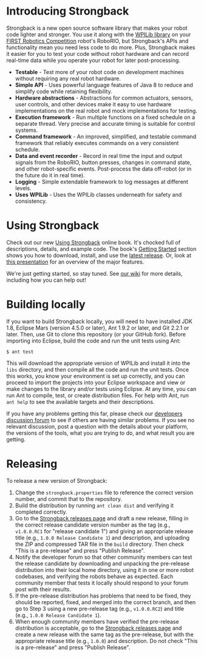 # Introducing Strongback

Strongback is a new open source software library that makes your robot code lighter and stronger. You use it along with the [WPILib library](https://wpilib.screenstepslive.com/s/4485/m/13809) on your [FIRST Robotics Competition](http://www.usfirst.org/roboticsprograms/frc) robot's RoboRIO, but Strongback's APIs and functionality mean you need less code to do more. Plus, Strongback makes it easier for you to test your code without robot hardware and can record real-time data while you operate your robot for later post-processing.

* **Testable** - Test more of your robot code on development machines without requiring any real robot hardware.
* **Simple API** - Uses powerful language features of Java 8 to reduce and simplify code while retaining flexibility.
* **Hardware abstractions** - Abstractions for common actuators, sensors, user controls, and other devices make it easy to use hardware implementations on the real robot and mock implementations for testing.
* **Execution framework** - Run multiple functions on a fixed schedule on a separate thread. Very precise and accurate timing is suitable for control systems.
* **Command framework** - An improved, simplified, and testable command framework that reliably executes commands on a very consistent schedule.
* **Data and event recorder** - Record in real time the input and output signals from the RoboRIO, button presses, changes in command state, and other robot-specific events. Post-process the data off-robot (or in the future do it in real time).
* **Logging** - Simple extendable framework to log messages at different levels.
* **Uses WPILib** - Uses the WPILib classes underneath for safety and consistency.

# Using Strongback

Check out our new [Using Strongback](https://www.gitbook.com/book/strongback/using-strongback/) online book. It's chocked full of descriptions, details, and example code. The book's [Getting Started](https://strongback.gitbooks.io/using-strongback/content/getting_started.html) section shows you how to download, install, and use the [latest release](https://github.com/strongback/strongback-java/releases). Or, look at [this presentation](http://slides.com/strongback/using-strongback/#/) for an overview of the major features.

We're just getting started, so stay tuned. See [our wiki](https://github.com/strongback/strongback-java/wiki) for more details, including how you can help out!

# Building locally

If you want to build Strongback locally, you will need to have installed JDK 1.8, Eclipse Mars (version 4.5.0 or later), Ant 1.9.2 or later, and Git 2.2.1 or later. Then, use Git to clone this repository (or your GitHub fork). Before importing into Eclipse, build the code and run the unit tests using Ant:

    $ ant test

This will download the appropriate version of WPILib and install it into the `libs` directory, and then compile all the code and run the unit tests. Once this works, you know your environment is set up correctly, and you can proceed to import the projects into your Eclipse workspace and view or make changes to the library and/or tests using Eclipse. At any time, you can run Ant to compile, test, or create distribution files. For help with Ant, run `ant help` to see the available targets and their descriptions.

If you have any problems getting this far, please check our [developers discussion forum](https://groups.google.com/forum/#!forum/strongback-dev) to see if others are having similar problems. If you see no relevant discussion, post a question with the details about your platform, the versions of the tools, what you are trying to do, and what result you are getting. 

# Releasing

To release a new version of Strongback:

1. Change the `strongback.properties` file to reference the correct version number, and commit that to the repository. 
1. Build the distribution by running `ant clean dist` and verifying it completed correctly.
1. Go to the [Strongback releases page](https://github.com/strongback/strongback-java/releases) and draft a new release, filling in the correct release candidate version number as the tag (e.g., `v1.0.0.RC1` for "release candidate 1") and giving an appropriate release title (e.g., `1.0.0 Release Candidate 1`) and description, and uploading the ZIP and compressed TAR file in the `build` directory. Then check "This is a pre-release" and press "Publish Release".
1. Notify the developer forum so that other community members can test the release candidate by downloading and unpacking the pre-release distribution into their local home directory, using it in one or more robot codebases, and verifying the robots behave as expected. Each community member that tests it locally should respond to your forum post with their results.
1. If the pre-release distribution has problems that need to be fixed, they should be reported, fixed, and merged into the correct branch, and then go to Step 3 using a new pre-release tag (e.g., `v1.0.0.RC2`) and title (e.g., `1.0.0 Release Candidate 1`).
1. When enough community members have verified the pre-release distribution is acceptable, go to the [Strongback releases page](https://github.com/strongback/strongback-java/releases) and create a new release with the same tag as the pre-release, but with the appropriate release title (e.g., `1.0.0`) and description. Do not check "This is a pre-release" and press "Publish Release".
